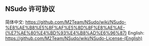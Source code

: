﻿## NSudo 许可协议

简体中文: https://github.com/M2Team/NSudo/wiki/NSudo-%E8%AE%B8%E5%8F%AF%E5%8D%8F%E8%AE%AE-(%E7%AE%80%E4%BD%93%E4%B8%AD%E6%96%87)
English: https://github.com/M2Team/NSudo/wiki/NSudo-License-(English)